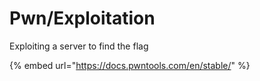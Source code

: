 # Pwn/Exploitation

Exploiting a server to find the flag

{% embed url="https://docs.pwntools.com/en/stable/" %}



